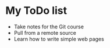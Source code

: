 # My ToDo list

+ Take notes for the Git course
+ Pull from a remote source
+ Learn how to write simple web pages